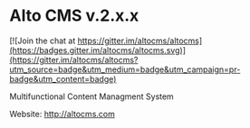 Alto CMS v.2.x.x
=======

[![Join the chat at https://gitter.im/altocms/altocms](https://badges.gitter.im/altocms/altocms.svg)](https://gitter.im/altocms/altocms?utm_source=badge&utm_medium=badge&utm_campaign=pr-badge&utm_content=badge)

Multifunctional Content Managment System

Website: http://altocms.com
